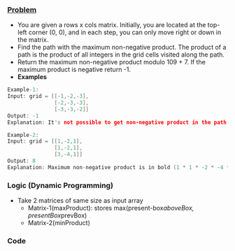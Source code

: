 ### [Problem](https://leetcode.com/problems/maximum-non-negative-product-in-a-matrix/)
- You are given a rows x cols matrix. Initially, you are located at the top-left corner (0, 0), and in each step, you can only move right or down in the matrix.
- Find the path with the maximum non-negative product. The product of a path is the product of all integers in the grid cells visited along the path.
- Return the maximum non-negative product modulo 109 + 7. If the maximum product is negative return -1.
- **Examples**
```c++
Example-1:
Input: grid = [[-1,-2,-3],
               [-2,-3,-3],
               [-3,-3,-2]]
Output: -1
Explanation: It's not possible to get non-negative product in the path from (0, 0) to (2, 2), so return -1.

Example-2:
Input: grid = [[1,-2,1],
               [1,-2,1],
               [3,-4,1]]
Output: 8
Explanation: Maximum non-negative product is in bold (1 * 1 * -2 * -4 * 1 = 8).
```

### Logic (Dynamic Programming)
- Take 2 matrices of same size as input array
  - Matrix-1(maxProduct): stores max(present-box*aboveBox, presentBox*prevBox)
  - Matrix-2(minProduct) 

### Code
```c++
```
